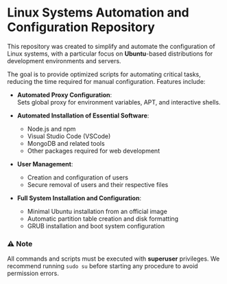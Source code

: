 
# Linux Systems Automation and Configuration Repository

This repository was created to simplify and automate the configuration of Linux systems, with a particular focus on **Ubuntu**-based distributions for development environments and servers.

The goal is to provide optimized scripts for automating critical tasks, reducing the time required for manual configuration. Features include:

- **Automated Proxy Configuration**:  
  Sets global proxy for environment variables, APT, and interactive shells.

- **Automated Installation of Essential Software**:
  - Node.js and npm  
  - Visual Studio Code (VSCode)  
  - MongoDB and related tools  
  - Other packages required for web development  

- **User Management**:
  - Creation and configuration of users  
  - Secure removal of users and their respective files  

- **Full System Installation and Configuration**:
  - Minimal Ubuntu installation from an official image  
  - Automatic partition table creation and disk formatting  
  - GRUB installation and boot system configuration  

### ⚠️ **Note**  
All commands and scripts must be executed with **superuser** privileges. We recommend running `sudo su` before starting any procedure to avoid permission errors.
